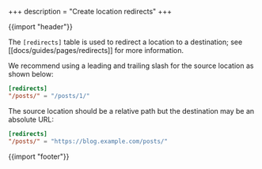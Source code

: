 +++
description = "Create location redirects"
+++

{{import "header"}}

The `[redirects]` table is used to redirect a location to a destination; see [[docs/guides/pages/redirects]] for more information.

We recommend using a leading and trailing slash for the source location as shown below:

```toml
[redirects]
"/posts/" = "/posts/1/"
```

The source location should be a relative path but the destination may be an absolute URL:

```toml
[redirects]
"/posts/" = "https://blog.example.com/posts/"
```

{{import "footer"}}
